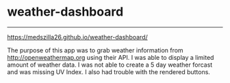 # weather-dashboard

---

https://medszilla26.github.io/weather-dashboard/

The purpose of this app was to grab weather information from http://openweathermap.org
using their API. I was able to display a limited amount of weather data. I was not able to create a 5 day weather forcast and was missing UV Index. I also had trouble with the rendered buttons.
